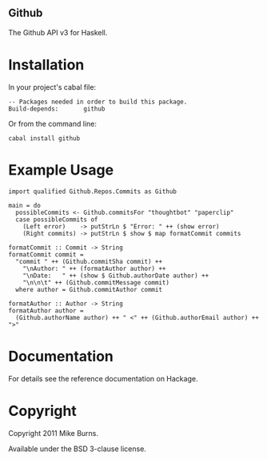 Github
------

The Github API v3 for Haskell.

Installation
============

In your project's cabal file:

    -- Packages needed in order to build this package.
    Build-depends:       github

Or from the command line:

    cabal install github

Example Usage
=============

    import qualified Github.Repos.Commits as Github

    main = do
      possibleCommits <- Github.commitsFor "thoughtbot" "paperclip"
      case possibleCommits of
        (Left error)    -> putStrLn $ "Error: " ++ (show error)
        (Right commits) -> putStrLn $ show $ map formatCommit commits

    formatCommit :: Commit -> String
    formatCommit commit =
      "commit " ++ (Github.commitSha commit) ++
        "\nAuthor: " ++ (formatAuthor author) ++
        "\nDate:   " ++ (show $ Github.authorDate author) ++
        "\n\n\t" ++ (Github.commitMessage commit)
      where author = Github.commitAuthor commit

    formatAuthor :: Author -> String
    formatAuthor author =
      (Github.authorName author) ++ " <" ++ (Github.authorEmail author) ++ ">"

Documentation
=============

For details see the reference documentation on Hackage.

Copyright
=========

Copyright 2011 Mike Burns.

Available under the BSD 3-clause license.
